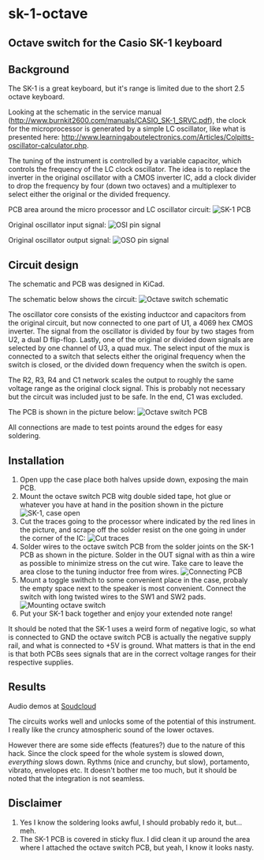 # sk-1-octave
## Octave switch for the Casio SK-1 keyboard

## Background
The SK-1 is a great keyboard, but it's range is limited due to the short 2.5 octave keyboard.

Looking at the schematic in the service manual (http://www.burnkit2600.com/manuals/CASIO_SK-1_SRVC.pdf), the clock for the microprocessor is generated by a simple LC oscillator, like what is presented here: http://www.learningaboutelectronics.com/Articles/Colpitts-oscillator-calculator.php.

The tuning of the instrument is controlled by a variable capacitor, which controls the frequency of the LC clock oscillator. The idea is to replace the inverter in the original oscillator with a CMOS inverter IC, add a clock divider to drop the frequency by four (down two octaves) and a multiplexer to select either the original or the divided frequency.

PCB area around the micro processor and LC oscillator circuit:
![SK-1 PCB](./pics/sk-1%20PCB.jpg)

Original oscillator input signal:
![OSI pin signal](./pics/osi.jpg)

Original oscillator output signal:
![OSO pin signal](./pics/oso.jpg)

## Circuit design
The schematic and PCB was designed in KiCad.

The schematic below shows the circuit:
![Octave switch schematic](./pics/schematic.png)

The oscillator core consists of the existing inductcor and capacitors from the original circuit, but now connected to one part of U1, a 4069 hex CMOS inverter. The signal from the oscillator is divided by four by two stages from U2, a dual D flip-flop. Lastly, one of the original or divided down signals are selected by one channel of U3, a quad mux. The select input of the mux is connected to a switch that selects either the original frequency when the switch is closed, or the divided down frequency when the switch is open.

The R2, R3, R4 and C1 network scales the output to roughly the same voltage range as the original clock signal. This is probably not necessary but the circuit was included just to be safe. In the end, C1 was excluded.

The PCB is shown in the picture below:
![Octave switch PCB](./pics/octave%20switch%20PCB.png)

All connections are made to test points around the edges for easy soldering.

## Installation
1. Open upp the case place both halves upside down, exposing the main PCB.
2. Mount the octave switch PCB witg double sided tape, hot glue or whatever you have at hand in the position shown in the picture ![SK-1, case open](./pics/sk1_case_open.jpg)
3. Cut the traces going to the processor where indicated by the red lines in the picture, and scrape off the solder resist on the one going in under the corner of the IC: ![Cut traces](./pics/pcb_cut_traces.jpg)
4. Solder wires to the octave switch PCB from the solder joints on the SK-1 PCB as shown in the picture. Solder in the OUT signal with as thin a wire as possible to minimize stress on the cut wire. Take care to leave the area close to the tuning inductor free from wires. ![Connecting PCB](./pics/sk1_octave_pcb_mouting.jpg)
5. Mount a toggle swithch to some convenient place in the case, probaly the empty space next to the speaker is most convenient. Connect the switch with long twisted wires to the SW1 and SW2 pads. ![Mounting octave switch](./pics/sk1_octave_switch_mounting.jpg)
6. Put your SK-1 back together and enjoy your extended note range!

It should be noted that the SK-1 uses a weird form of negative logic, so what is connected to GND the octave switch PCB is actually the negative supply rail, and what is connected to +5V is ground. What matters is that in the end is that both PCBs sees signals that are in the correct voltage ranges for their respective supplies.

## Results
Audio demos at [Soudcloud](https://soundcloud.com/exterm/sk-1-octave)

The circuits works well and unlocks some of the potential of this instrument. I really like the cruncy atmospheric sound of the lower octaves.

However there are some side effects (features?) due to the nature of this hack. Since the clock speed for the whole system is slowed down, _everything_ slows down. Rythms (nice and crunchy, but slow), portamento, vibrato, envelopes etc. It doesn't bother me too much, but it should be noted that the integration is not seamless.

## Disclaimer
1. Yes I know the soldering looks awful, I should probably redo it, but... meh.
2. The SK-1 PCB is covered in sticky flux. I did clean it up around the area where I attached the octave switch PCB, but yeah, I know it looks nasty.
